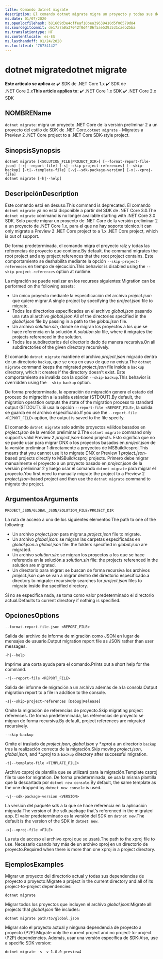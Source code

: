 ```yaml
---
title: Comando dotnet migrate
description: El comando dotnet migrate migra un proyecto y todas sus dependencias.
ms.date: 01/07/2020
ms.openlocfilehash: b81669d3e4cffeaf10bea39639410d5f06579d84
ms.sourcegitcommit: de17a7a0a37042f0d4406f5ae5393531caeb25ba
ms.translationtype: HT
ms.contentlocale: es-ES
ms.lasthandoff: 01/24/2020
ms.locfileid: "76734142"
---
```

# <a name="dotnet-migrate"></a><span data-ttu-id="b082f-103">dotnet migrate</span><span class="sxs-lookup"><span data-stu-id="b082f-103">dotnet migrate</span></span>

<span data-ttu-id="b082f-104">**Este artículo se aplica a:** ✔️ SDK de .NET Core 1.x ✔️ SDK de .NET Core 2.x</span><span class="sxs-lookup"><span data-stu-id="b082f-104">**This article applies to:** ✔️ .NET Core 1.x SDK ✔️ .NET Core 2.x SDK</span></span>

## <a name="name"></a><span data-ttu-id="b082f-105">NOMBRE</span><span class="sxs-lookup"><span data-stu-id="b082f-105">Name</span></span>

<span data-ttu-id="b082f-106">`dotnet migrate`: migra un proyecto .NET Core de la versión preliminar 2 a un proyecto del estilo de SDK de .NET Core.</span><span class="sxs-lookup"><span data-stu-id="b082f-106">`dotnet migrate` - Migrates a Preview 2 .NET Core project to a .NET Core SDK-style project.</span></span>

## <a name="synopsis"></a><span data-ttu-id="b082f-107">Sinopsis</span><span class="sxs-lookup"><span data-stu-id="b082f-107">Synopsis</span></span>

```dotnetcli
dotnet migrate [<SOLUTION_FILE|PROJECT_DIR>] [--format-report-file-json] [-r|--report-file] [-s|--skip-project-references] [--skip-backup] [-t|--template-file] [-v|--sdk-package-version] [-x|--xproj-file]
dotnet migrate [-h|--help]
```

## <a name="description"></a><span data-ttu-id="b082f-108">Descripción</span><span class="sxs-lookup"><span data-stu-id="b082f-108">Description</span></span>

<span data-ttu-id="b082f-109">Este comando está en desuso.</span><span class="sxs-lookup"><span data-stu-id="b082f-109">This command is deprecated.</span></span> <span data-ttu-id="b082f-110">El comando `dotnet migrate` ya no está disponible a partir del SDK de .NET Core 3.0.</span><span class="sxs-lookup"><span data-stu-id="b082f-110">The `dotnet migrate` command is no longer available starting with .NET Core 3.0 SDK.</span></span> <span data-ttu-id="b082f-111">Solo puede migrar un proyecto de .NET Core de la versión preliminar 2 a un proyecto de .NET Core 1.x, para el que no hay soporte técnico.</span><span class="sxs-lookup"><span data-stu-id="b082f-111">It can only migrate a Preview 2 .NET Core project to a 1.x .NET Core project, which is out of support.</span></span>

<span data-ttu-id="b082f-112">De forma predeterminada, el comando migra el proyecto raíz y todas las referencias de proyecto que contiene.</span><span class="sxs-lookup"><span data-stu-id="b082f-112">By default, the command migrates the root project and any project references that the root project contains.</span></span> <span data-ttu-id="b082f-113">Este comportamiento se deshabilita mediante la opción `--skip-project-references` en tiempo de ejecución.</span><span class="sxs-lookup"><span data-stu-id="b082f-113">This behavior is disabled using the `--skip-project-references` option at runtime.</span></span>

<span data-ttu-id="b082f-114">La migración se puede realizar en los recursos siguientes:</span><span class="sxs-lookup"><span data-stu-id="b082f-114">Migration can be performed on the following assets:</span></span>

* <span data-ttu-id="b082f-115">Un único proyecto mediante la especificación del archivo *project.json* que quiere migrar.</span><span class="sxs-lookup"><span data-stu-id="b082f-115">A single project by specifying the *project.json* file to migrate.</span></span>
* <span data-ttu-id="b082f-116">Todos los directorios especificados en el archivo *global.json* pasando una ruta al archivo *global.json*.</span><span class="sxs-lookup"><span data-stu-id="b082f-116">All of the directories specified in the *global.json* file by passing in a path to the *global.json* file.</span></span>
* <span data-ttu-id="b082f-117">Un archivo *solution.sln*, donde se migran los proyectos a los que se hace referencia en la solución.</span><span class="sxs-lookup"><span data-stu-id="b082f-117">A *solution.sln* file, where it migrates the projects referenced in the solution.</span></span>
* <span data-ttu-id="b082f-118">Todos los subdirectorios del directorio dado de manera recursiva.</span><span class="sxs-lookup"><span data-stu-id="b082f-118">On all subdirectories of the given directory recursively.</span></span>

<span data-ttu-id="b082f-119">El comando `dotnet migrate` mantiene el archivo *project.json* migrado dentro de un directorio `backup`, que se crea en caso de que no exista.</span><span class="sxs-lookup"><span data-stu-id="b082f-119">The `dotnet migrate` command keeps the migrated *project.json* file inside a `backup` directory, which it creates if the directory doesn't exist.</span></span> <span data-ttu-id="b082f-120">Este comportamiento se invalida con la opción `--skip-backup`.</span><span class="sxs-lookup"><span data-stu-id="b082f-120">This behavior is overridden using the `--skip-backup` option.</span></span>

<span data-ttu-id="b082f-121">De forma predeterminada, la operación de migración genera el estado del proceso de migración a la salida estándar (STDOUT).</span><span class="sxs-lookup"><span data-stu-id="b082f-121">By default, the migration operation outputs the state of the migration process to standard output (STDOUT).</span></span> <span data-ttu-id="b082f-122">Si usa la opción `--report-file <REPORT_FILE>`, la salida se guarda en el archivo especificado.</span><span class="sxs-lookup"><span data-stu-id="b082f-122">If you use the `--report-file <REPORT_FILE>` option, the output is saved to the file specify.</span></span>

<span data-ttu-id="b082f-123">El comando `dotnet migrate` solo admite proyectos válidos basados en *project.json* de la versión preliminar 2.</span><span class="sxs-lookup"><span data-stu-id="b082f-123">The `dotnet migrate` command only supports valid Preview 2 *project.json*-based projects.</span></span> <span data-ttu-id="b082f-124">Esto significa que no se puede usar para migrar DNX o los proyectos basados en *project.json* de la versión preliminar 1 directamente a proyectos de MSBuild/csproj.</span><span class="sxs-lookup"><span data-stu-id="b082f-124">This means that you cannot use it to migrate DNX or Preview 1 *project.json*-based projects directly to MSBuild/csproj projects.</span></span> <span data-ttu-id="b082f-125">Primero debe migrar manualmente el proyecto a un proyecto basado en *project.json* de la versión preliminar 2 y luego usar el comando `dotnet migrate` para migrar el proyecto.</span><span class="sxs-lookup"><span data-stu-id="b082f-125">You first need to manually migrate the project to a Preview 2 *project.json*-based project and then use the `dotnet migrate` command to migrate the project.</span></span>

## <a name="arguments"></a><span data-ttu-id="b082f-126">Argumentos</span><span class="sxs-lookup"><span data-stu-id="b082f-126">Arguments</span></span>

`PROJECT_JSON/GLOBAL_JSON/SOLUTION_FILE/PROJECT_DIR`

<span data-ttu-id="b082f-127">La ruta de acceso a uno de los siguientes elementos:</span><span class="sxs-lookup"><span data-stu-id="b082f-127">The path to one of the following:</span></span>

* <span data-ttu-id="b082f-128">Un archivo *project.json* para migrar.</span><span class="sxs-lookup"><span data-stu-id="b082f-128">a *project.json* file to migrate.</span></span>
* <span data-ttu-id="b082f-129">Un archivo *global.json*: se migran las carpetas especificadas en *global.json*.</span><span class="sxs-lookup"><span data-stu-id="b082f-129">a *global.json* file: the folders specified in *global.json* are migrated.</span></span>
* <span data-ttu-id="b082f-130">Un archivo *solution.sln*: se migran los proyectos a los que se hace referencia en la solución.</span><span class="sxs-lookup"><span data-stu-id="b082f-130">a *solution.sln* file: the projects referenced in the solution are migrated.</span></span>
* <span data-ttu-id="b082f-131">Un directorio para migrar: se buscan de forma recursiva los archivos *project.json* que se van a migrar dentro del directorio especificado.</span><span class="sxs-lookup"><span data-stu-id="b082f-131">a directory to migrate: recursively searches for *project.json* files to migrate inside the specified directory.</span></span>

<span data-ttu-id="b082f-132">Si no se especifica nada, se toma como valor predeterminado el directorio actual.</span><span class="sxs-lookup"><span data-stu-id="b082f-132">Defaults to current directory if nothing is specified.</span></span>

## <a name="options"></a><span data-ttu-id="b082f-133">Opciones</span><span class="sxs-lookup"><span data-stu-id="b082f-133">Options</span></span>

`--format-report-file-json <REPORT_FILE>`

<span data-ttu-id="b082f-134">Salida del archivo de informe de migración como JSON en lugar de mensajes de usuario.</span><span class="sxs-lookup"><span data-stu-id="b082f-134">Output migration report file as JSON rather than user messages.</span></span>

`-h|--help`

<span data-ttu-id="b082f-135">Imprime una corta ayuda para el comando.</span><span class="sxs-lookup"><span data-stu-id="b082f-135">Prints out a short help for the command.</span></span>

`-r|--report-file <REPORT_FILE>`

<span data-ttu-id="b082f-136">Salida del informe de migración a un archivo además de a la consola.</span><span class="sxs-lookup"><span data-stu-id="b082f-136">Output migration report to a file in addition to the console.</span></span>

`-s|--skip-project-references [Debug|Release]`

<span data-ttu-id="b082f-137">Omite la migración de referencias de proyecto.</span><span class="sxs-lookup"><span data-stu-id="b082f-137">Skip migrating project references.</span></span> <span data-ttu-id="b082f-138">De forma predeterminada, las referencias de proyecto se migran de forma recursiva.</span><span class="sxs-lookup"><span data-stu-id="b082f-138">By default, project references are migrated recursively.</span></span>

`--skip-backup`

<span data-ttu-id="b082f-139">Omite el traslado de *project.json*, *global.json* y *\*.xproj* a un directorio `backup` tras la realización correcta de la migración.</span><span class="sxs-lookup"><span data-stu-id="b082f-139">Skip moving *project.json*, *global.json*, and *\*.xproj* to a `backup` directory after successful migration.</span></span>

`-t|--template-file <TEMPLATE_FILE>`

<span data-ttu-id="b082f-140">Archivo csproj de plantilla que se utilizará para la migración.</span><span class="sxs-lookup"><span data-stu-id="b082f-140">Template csproj file to use for migration.</span></span> <span data-ttu-id="b082f-141">De forma predeterminada, se usa la misma plantilla que la descartada por `dotnet new console`.</span><span class="sxs-lookup"><span data-stu-id="b082f-141">By default, the same template as the one dropped by `dotnet new console` is used.</span></span>

`-v|--sdk-package-version <VERSION>`

<span data-ttu-id="b082f-142">La versión del paquete sdk a la que se hace referencia en la aplicación migrada.</span><span class="sxs-lookup"><span data-stu-id="b082f-142">The version of the sdk package that's referenced in the migrated app.</span></span> <span data-ttu-id="b082f-143">El valor predeterminado es la versión del SDK en `dotnet new`.</span><span class="sxs-lookup"><span data-stu-id="b082f-143">The default is the version of the SDK in `dotnet new`.</span></span>

`-x|--xproj-file <FILE>`

<span data-ttu-id="b082f-144">La ruta de acceso al archivo xproj que se usará.</span><span class="sxs-lookup"><span data-stu-id="b082f-144">The path to the xproj file to use.</span></span> <span data-ttu-id="b082f-145">Necesario cuando hay más de un archivo xproj en un directorio de proyecto.</span><span class="sxs-lookup"><span data-stu-id="b082f-145">Required when there is more than one xproj in a project directory.</span></span>

## <a name="examples"></a><span data-ttu-id="b082f-146">Ejemplos</span><span class="sxs-lookup"><span data-stu-id="b082f-146">Examples</span></span>

<span data-ttu-id="b082f-147">Migrar un proyecto del directorio actual y todas sus dependencias de proyecto a proyecto:</span><span class="sxs-lookup"><span data-stu-id="b082f-147">Migrate a project in the current directory and all of its project-to-project dependencies:</span></span>

`dotnet migrate`

<span data-ttu-id="b082f-148">Migrar todos los proyectos que incluyen el archivo *global.json*:</span><span class="sxs-lookup"><span data-stu-id="b082f-148">Migrate all projects that *global.json* file includes:</span></span>

`dotnet migrate path/to/global.json`

<span data-ttu-id="b082f-149">Migrar solo el proyecto actual y ninguna dependencia de proyecto a proyecto (P2P).</span><span class="sxs-lookup"><span data-stu-id="b082f-149">Migrate only the current project and no project-to-project (P2P) dependencies.</span></span> <span data-ttu-id="b082f-150">Además, usar una versión específica de SDK:</span><span class="sxs-lookup"><span data-stu-id="b082f-150">Also, use a specific SDK version:</span></span>

`dotnet migrate -s -v 1.0.0-preview4`
